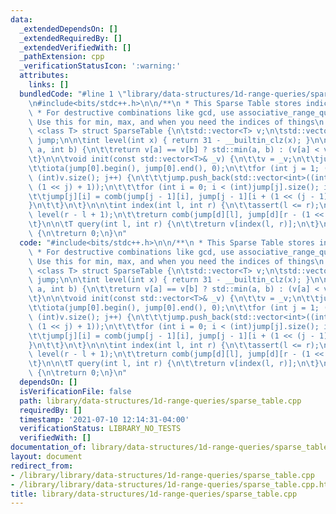```yaml
---
data:
  _extendedDependsOn: []
  _extendedRequiredBy: []
  _extendedVerifiedWith: []
  _pathExtension: cpp
  _verificationStatusIcon: ':warning:'
  attributes:
    links: []
  bundledCode: "#line 1 \"library/data-structures/1d-range-queries/sparse_table.cpp\"\
    \n#include<bits/stdc++.h>\n\n/**\n * This Sparse Table stores indices of things\n\
    \ * For destructive combinations like gcd, use associative_range_query.cpp\n *\
    \ Use this for min, max, and when you need the indices of things\n */\n\ntemplate\
    \ <class T> struct SparseTable {\n\tstd::vector<T> v;\n\tstd::vector<std::vector<int>>\
    \ jump;\n\n\tint level(int x) { return 31 - __builtin_clz(x); }\n\n\tint comb(int\
    \ a, int b) {\n\t\treturn v[a] == v[b] ? std::min(a, b) : (v[a] < v[b] ? a : b);\n\
    \t}\n\n\tvoid init(const std::vector<T>& _v) {\n\t\tv = _v;\n\t\tjump = {std::vector<int>((int)v.size())};\n\
    \t\tiota(jump[0].begin(), jump[0].end(), 0);\n\t\tfor (int j = 1; (1 << j) <=\
    \ (int)v.size(); j++) {\n\t\t\tjump.push_back(std::vector<int>((int)v.size() -\
    \ (1 << j) + 1));\n\t\t\tfor (int i = 0; i < (int)jump[j].size(); i++) {\n\t\t\
    \t\tjump[j][i] = comb(jump[j - 1][i], jump[j - 1][i + (1 << (j - 1))]);\n\t\t\t\
    }\n\t\t}\n\t}\n\n\tint index(int l, int r) {\n\t\tassert(l <= r);\n\t\tint d =\
    \ level(r - l + 1);\n\t\treturn comb(jump[d][l], jump[d][r - (1 << d) + 1]);\n\
    \t}\n\n\tT query(int l, int r) {\n\t\treturn v[index(l, r)];\n\t}\n};\n\nint main()\
    \ {\n\treturn 0;\n}\n"
  code: "#include<bits/stdc++.h>\n\n/**\n * This Sparse Table stores indices of things\n\
    \ * For destructive combinations like gcd, use associative_range_query.cpp\n *\
    \ Use this for min, max, and when you need the indices of things\n */\n\ntemplate\
    \ <class T> struct SparseTable {\n\tstd::vector<T> v;\n\tstd::vector<std::vector<int>>\
    \ jump;\n\n\tint level(int x) { return 31 - __builtin_clz(x); }\n\n\tint comb(int\
    \ a, int b) {\n\t\treturn v[a] == v[b] ? std::min(a, b) : (v[a] < v[b] ? a : b);\n\
    \t}\n\n\tvoid init(const std::vector<T>& _v) {\n\t\tv = _v;\n\t\tjump = {std::vector<int>((int)v.size())};\n\
    \t\tiota(jump[0].begin(), jump[0].end(), 0);\n\t\tfor (int j = 1; (1 << j) <=\
    \ (int)v.size(); j++) {\n\t\t\tjump.push_back(std::vector<int>((int)v.size() -\
    \ (1 << j) + 1));\n\t\t\tfor (int i = 0; i < (int)jump[j].size(); i++) {\n\t\t\
    \t\tjump[j][i] = comb(jump[j - 1][i], jump[j - 1][i + (1 << (j - 1))]);\n\t\t\t\
    }\n\t\t}\n\t}\n\n\tint index(int l, int r) {\n\t\tassert(l <= r);\n\t\tint d =\
    \ level(r - l + 1);\n\t\treturn comb(jump[d][l], jump[d][r - (1 << d) + 1]);\n\
    \t}\n\n\tT query(int l, int r) {\n\t\treturn v[index(l, r)];\n\t}\n};\n\nint main()\
    \ {\n\treturn 0;\n}\n"
  dependsOn: []
  isVerificationFile: false
  path: library/data-structures/1d-range-queries/sparse_table.cpp
  requiredBy: []
  timestamp: '2021-07-10 12:14:31-04:00'
  verificationStatus: LIBRARY_NO_TESTS
  verifiedWith: []
documentation_of: library/data-structures/1d-range-queries/sparse_table.cpp
layout: document
redirect_from:
- /library/library/data-structures/1d-range-queries/sparse_table.cpp
- /library/library/data-structures/1d-range-queries/sparse_table.cpp.html
title: library/data-structures/1d-range-queries/sparse_table.cpp
---
```

